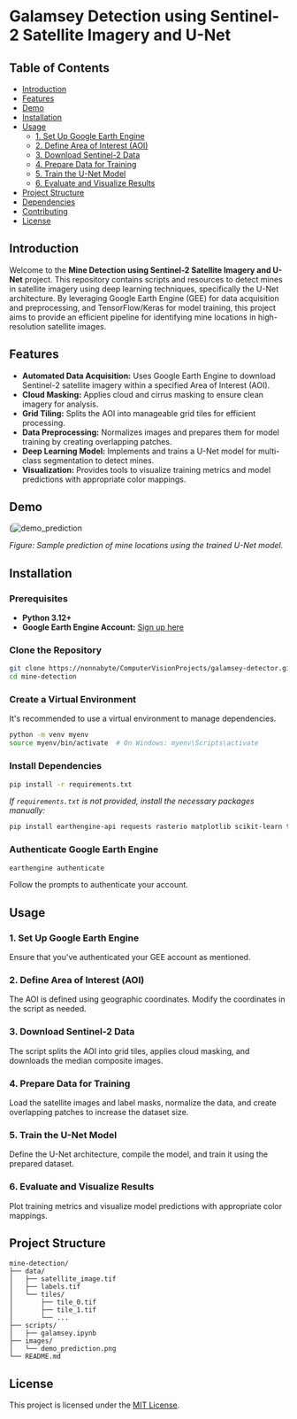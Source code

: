 # Galamsey Detection using Sentinel-2 Satellite Imagery and U-Net

## Table of Contents

- [Introduction](#introduction)
- [Features](#features)
- [Demo](#demo)
- [Installation](#installation)
- [Usage](#usage)
  - [1. Set Up Google Earth Engine](#1-set-up-google-earth-engine)
  - [2. Define Area of Interest (AOI)](#2-define-area-of-interest-aoi)
  - [3. Download Sentinel-2 Data](#3-download-sentinel-2-data)
  - [4. Prepare Data for Training](#4-prepare-data-for-training)
  - [5. Train the U-Net Model](#5-train-the-unet-model)
  - [6. Evaluate and Visualize Results](#6-evaluate-and-visualize-results)
- [Project Structure](#project-structure)
- [Dependencies](#dependencies)
- [Contributing](#contributing)
- [License](#license)

## Introduction

Welcome to the **Mine Detection using Sentinel-2 Satellite Imagery and U-Net** project. This repository contains scripts and resources to detect mines in satellite imagery using deep learning techniques, specifically the U-Net architecture. By leveraging Google Earth Engine (GEE) for data acquisition and preprocessing, and TensorFlow/Keras for model training, this project aims to provide an efficient pipeline for identifying mine locations in high-resolution satellite images.

## Features

- **Automated Data Acquisition:** Uses Google Earth Engine to download Sentinel-2 satellite imagery within a specified Area of Interest (AOI).
- **Cloud Masking:** Applies cloud and cirrus masking to ensure clean imagery for analysis.
- **Grid Tiling:** Splits the AOI into manageable grid tiles for efficient processing.
- **Data Preprocessing:** Normalizes images and prepares them for model training by creating overlapping patches.
- **Deep Learning Model:** Implements and trains a U-Net model for multi-class segmentation to detect mines.
- **Visualization:** Provides tools to visualize training metrics and model predictions with appropriate color mappings.

## Demo

(![demo_prediction](https://github.com/user-attachments/assets/67ad5916-d236-4404-a4af-8fcca0b98ebb)

*Figure: Sample prediction of mine locations using the trained U-Net model.*

## Installation

### Prerequisites

- **Python 3.12+**
- **Google Earth Engine Account:** [Sign up here](https://earthengine.google.com/signup/)

### Clone the Repository

```bash
git clone https://nonnabyte/ComputerVisionProjects/galamsey-detector.git
cd mine-detection
```

### Create a Virtual Environment

It's recommended to use a virtual environment to manage dependencies.

```bash
python -m venv myenv
source myenv/bin/activate  # On Windows: myenv\Scripts\activate
```

### Install Dependencies

```bash
pip install -r requirements.txt
```

*If `requirements.txt` is not provided, install the necessary packages manually:*

```bash
pip install earthengine-api requests rasterio matplotlib scikit-learn tensorflow keras
```

### Authenticate Google Earth Engine

```bash
earthengine authenticate
```

Follow the prompts to authenticate your account.

## Usage

### 1. Set Up Google Earth Engine

Ensure that you've authenticated your GEE account as mentioned.

### 2. Define Area of Interest (AOI)

The AOI is defined using geographic coordinates. Modify the coordinates in the script as needed.

### 3. Download Sentinel-2 Data

The script splits the AOI into grid tiles, applies cloud masking, and downloads the median composite images.

### 4. Prepare Data for Training

Load the satellite images and label masks, normalize the data, and create overlapping patches to increase the dataset size.

### 5. Train the U-Net Model

Define the U-Net architecture, compile the model, and train it using the prepared dataset.

### 6. Evaluate and Visualize Results

Plot training metrics and visualize model predictions with appropriate color mappings.



## Project Structure

```
mine-detection/
├── data/
│   ├── satellite_image.tif
│   ├── labels.tif
│   └── tiles/
│       ├── tile_0.tif
│       ├── tile_1.tif
│       └── ...
├── scripts/
│   ├── galamsey.ipynb
├── images/
│   └── demo_prediction.png
└── README.md
```


## License

This project is licensed under the [MIT License](LICENSE).
